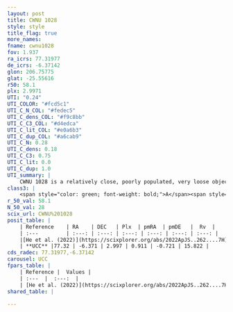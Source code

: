 ```yaml
---
layout: post
title: CWNU 1028
style: style
title_flag: true
more_names: 
fname: cwnu1028
fov: 1.937
ra_icrs: 77.31977
de_icrs: -6.37142
glon: 206.75775
glat: -25.55616
r50: 58.1
plx: 2.9971
UTI: "0.24"
UTI_COLOR: "#fcd5c1"
UTI_C_N_COL: "#fedec5"
UTI_C_dens_COL: "#f9c8bb"
UTI_C_C3_COL: "#d4edca"
UTI_C_lit_COL: "#e0a6b3"
UTI_C_dup_COL: "#a6cab9"
UTI_C_N: 0.28
UTI_C_dens: 0.18
UTI_C_C3: 0.75
UTI_C_lit: 0.0
UTI_C_dup: 1.0
UTI_summary: |
    CWNU 1028 is a relatively close, poorly populated, very loose object of high C3 quality. It was recently reported in the literature.
class3: |
    <span style="color: green; font-weight: bold;">A</span><span style="color: #FFC300; font-weight: bold;">B</span>
r_50_val: 58.1
N_50_val: 28
scix_url: CWNU%201028
posit_table: |
    | Reference    | RA    | DEC   | Plx  | pmRA  | pmDE   |  Rv  |
    | :---         | :---: | :---: | :---: | :---: | :---: | :---: |
    |[He et al. (2022)](https://scixplorer.org/abs/2022ApJS..262....7H) | 76.867 | -6.353 | 3.01 | 0.91 | -0.675 | -- |
    | **UCC** |77.32 | -6.371 | 2.997 | 0.911 | -0.721 | 15.822 | 
cds_radec: 77.31977,-6.37142
carousel: UCC
fpars_table: |
    | Reference |  Values |
    | :---  |  :---:  |
    | [He et al. (2022)](https://scixplorer.org/abs/2022ApJS..262....7H) | `A0=0.05, logAge=6.85` |
shared_table: |
    
---
```

